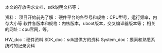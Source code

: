 本文的存放需求文档，sdk说明文档等；

资料：
	项目开始前先了解：
	硬件平台的各型号和规格：CPU型号，运行频率，内存大小等
	软件各版本和规格：内核版本，uboot版本，交叉编译器版本等；
	相关的网址：cpu官网，等。
	
HW_doc：硬件资料
SDK_doc：sdk提供方的资料
System_doc：摸索和熟悉系统时的记录资料